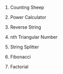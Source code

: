 1. Counting Sheep

2. Power Calculator

3. Reverse String

4. nth Triangular Number

5. String Splitter

6. Fibonacci

7. Factorial
